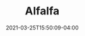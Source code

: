 ---
title: "Alfalfa"
date: 2021-03-25T15:50:09-04:00
draft: false
banner: "grass-banner.jpg"
image: "../grass-banner.jpg"
img: "alfalfa-cover.jpg"
source: "Howard F. Schwartz, Colorado State University, Bugwood.org"
tax: "Legume"
cycle: "Perennial"
tags: ["Attracts pollinators", "Bears traffic"]
dm: 1000–4000
ph: 6.0–8.0
n: 30–130
planting: null
depth: "1/4–1/2"
drilled: "9–12"
broadcast: "10–13"
heat: "excellent"
drought: "excellent"
shade: "good"
flood: "fair"
fertility: "fair"
soil: "very good"
erosion: "very good"
weed: "good"
grazing: "very good"
growth: "very good"
residue: "very good"
beneficials: "good"
traffic: "very good"
---